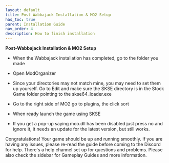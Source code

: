 ```yaml
---
layout: default
title: Post Wabbajack Installation & MO2 Setup
has_toc: true
parent: Installation Guide
nav_order: 4
description: How to finish installation
---
```


**Post-Wabbajack Installation & MO2 Setup**

* When the Wabbajack installation has completed, go to the folder you made

* Open ModOrganizer

* Since your directories may not match mine, you may need to set them up yourself. Go to Edit and make sure the SKSE directory is in the Stock Game folder pointing to the skse64_loader.exe

* Go to the right side of MO2 go to plugins, the click sort

* When ready launch the game using SKSE

* If you get a pop-up saying mco.dll has been disabled just press no and ignore it, it needs an update for the latest version, but still works.

Congratulations! Your game should be up and running smoothly. If you are having any issues, please re-read the guide before coming to the Discord for help. There's a help channel set up for questions and problems. Please also check the sidebar for Gameplay Guides and more information.

